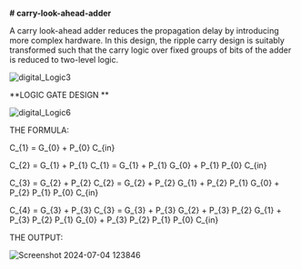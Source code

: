 **# carry-look-ahead-adder**

A carry look-ahead adder reduces the propagation delay by introducing more complex hardware. In this design, the ripple carry design is suitably 
transformed such that the carry logic over fixed groups of bits of the adder is reduced to two-level logic. 


![digital_Logic3](https://github.com/panda12384/carry-look-ahead-adder/assets/160568759/da1d75d7-8c6f-4997-a760-83fbc8fe8bd5)

**LOGIC GATE DESIGN **

![digital_Logic6](https://github.com/panda12384/carry-look-ahead-adder/assets/160568759/24ef63a7-0d5c-45ec-8b77-0f744abbbba2)

THE FORMULA:

C_{1} = G_{0} + P_{0} C_{in} 

C_{2} = G_{1} + P_{1} C_{1} = G_{1} + P_{1} G_{0} + P_{1} P_{0} C_{in}

C_{3} = G_{2} + P_{2} C_{2} = G_{2} + P_{2} G_{1} + P_{2} P_{1} G_{0} + P_{2} P_{1} P_{0} C_{in} 

C_{4} = G_{3} + P_{3} C_{3} = G_{3} + P_{3} G_{2} + P_{3} P_{2} G_{1} + P_{3} P_{2} P_{1} G_{0} + P_{3} P_{2} P_{1} P_{0} C_{in}      



THE OUTPUT:


![Screenshot 2024-07-04 123846](https://github.com/panda12384/carry-look-ahead-adder/assets/160568759/241f3759-df4c-4153-9e7f-8cca36bdbbf3)
